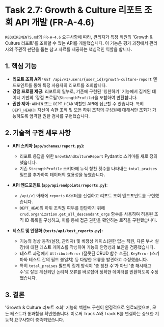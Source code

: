 # Task 2.7: Growth & Culture 리포트 조회 API 개발 (FR-A-4.6)

`REQUIREMENTS.md`의 `FR-A-4.6` 요구사항에 따라, 관리자가 특정 직원의 'Growth & Culture 리포트'를 조회할 수 있는 API를 개발했습니다. 이 기능은 평가 과정에서 관리자의 주관적 판단을 돕는 참고 자료를 제공하는 핵심적인 역할을 합니다.

## 1. 핵심 기능

- **리포트 조회 API:** `GET /api/v1/users/{user_id}/growth-culture-report` 엔드포인트를 통해 특정 사용자의 리포트를 조회합니다.
- **강점 프로필 제공:** 리포트의 일부로, 기존에 구현된 '칭찬하기' 기능에서 집계된 데이터 기반의 '강점 프로필'(`StrengthProfile`)을 포함하여 반환합니다.
- **권한 제어:** `ADMIN` 또는 `DEPT_HEAD` 역할만 API에 접근할 수 있습니다. 특히 `DEPT_HEAD`는 자신이 속한 조직 및 모든 하위 조직의 구성원에 대해서만 조회가 가능하도록 엄격한 권한 검사를 구현했습니다.

## 2. 기술적 구현 세부 사항

- **API 스키마 (`app/schemas/report.py`):**
    - 리포트 응답을 위한 `GrowthAndCultureReport` Pydantic 스키마를 새로 정의했습니다.
    - 기존 `StrengthProfile` 스키마에 누적 칭찬 횟수를 나타내는 `total_praises` 필드를 추가하여 데이터의 효용성을 높였습니다.

- **API 엔드포인트 (`app/api/endpoints/reports.py`):**
    - `/api/v1` 아래에 `reports` 라우터를 신설하고 리포트 조회 엔드포인트를 구현했습니다.
    - `DEPT_HEAD`의 하위 조직원 여부를 판단하기 위해 `crud.organization.get_all_descendant_orgs` 함수를 사용하여 허용된 조직 ID 목록을 구성하고, 이를 통해 접근 권한을 확인하는 로직을 구현했습니다.

- **테스트 및 안정화 (`tests/api/test_reports.py`):**
    - 기능의 정상 동작(실장, 관리자) 및 비정상 케이스(권한 없는 직원, 다른 부서 실장)에 대한 테스트 케이스를 작성하여 기능의 안정성과 보안을 검증했습니다.
    - 테스트 과정에서 `AttributeError` (잘못된 CRUD 함수 호출), `KeyError` (스키마와 테스트 간의 필드 불일치) 등 다양한 오류를 발견하고 수정했습니다.
    - 특히 `total_praises` 필드의 집계 방식이 '총 칭찬 수'가 아닌 '총 해시태그 수'로 잘못 계산되던 논리적 오류를 바로잡아 정확한 데이터를 반환하도록 수정했습니다.

## 3. 결론

'Growth & Culture 리포트 조회' 기능의 백엔드 구현이 안정적으로 완료되었으며, 모든 테스트가 통과함을 확인했습니다. 이로써 Track A와 Track B를 연결하는 중요한 기능적 요구사항이 충족되었습니다.
